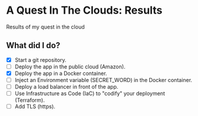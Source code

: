 # A Quest In The Clouds: Results
Results of my quest in the cloud

## What did I do?

- [X] Start a git repository. 
- [ ] Deploy the app in the public cloud (Amazon).
- [X] Deploy the app in a Docker container.
- [ ] Inject an Environment variable (SECRET_WORD) in the Docker container. 
- [ ] Deploy a load balancer in front of the app.
- [ ] Use Infrastructure as Code (IaC) to "codify" your deployment (Terraform).
- [ ] Add TLS (https).